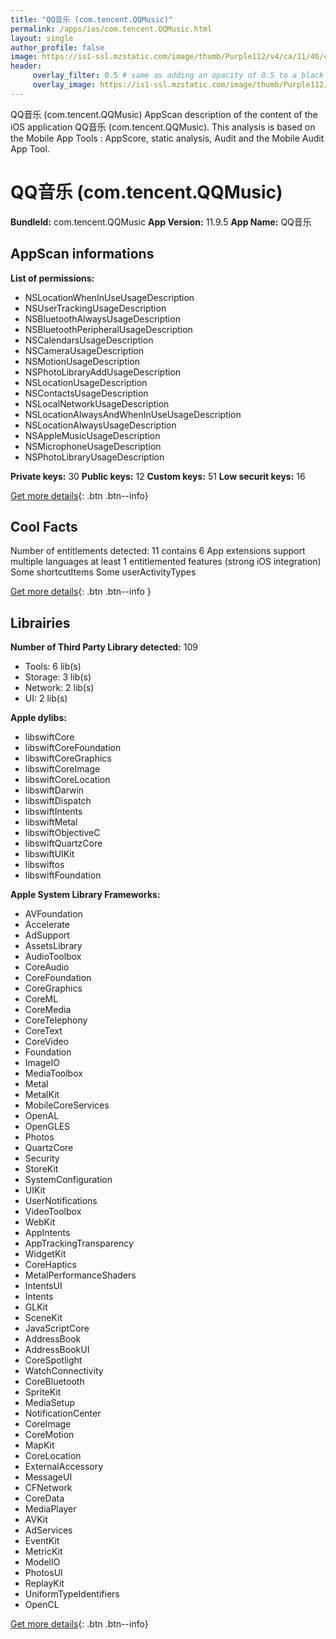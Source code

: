 ```yaml
---
title: "QQ音乐 (com.tencent.QQMusic)"
permalink: /apps/ios/com.tencent.QQMusic.html
layout: single
author_profile: false
image: https://is1-ssl.mzstatic.com/image/thumb/Purple112/v4/ca/11/46/ca1146a7-4de5-ffa1-d330-0e2eab1e99d1/AppIcon-0-0-1x_U007emarketing-0-0-0-5-0-0-sRGB-0-0-0-GLES2_U002c0-512MB-85-220-0-0.png/512x512bb.jpg
header: 
     overlay_filter: 0.5 # same as adding an opacity of 0.5 to a black background
     overlay_image: https://is1-ssl.mzstatic.com/image/thumb/Purple112/v4/ca/11/46/ca1146a7-4de5-ffa1-d330-0e2eab1e99d1/AppIcon-0-0-1x_U007emarketing-0-0-0-5-0-0-sRGB-0-0-0-GLES2_U002c0-512MB-85-220-0-0.png/512x512bb.jpg
---
```

QQ音乐 (com.tencent.QQMusic) AppScan description of the content of the iOS application QQ音乐 (com.tencent.QQMusic). This analysis is based on the Mobile App Tools : AppScore, static analysis, Audit and the Mobile Audit App Tool.

# QQ音乐 (com.tencent.QQMusic)

**BundleId:** com.tencent.QQMusic
**App Version:** 11.9.5
**App Name:** QQ音乐


## AppScan informations 

**List of permissions:** 
- NSLocationWhenInUseUsageDescription
- NSUserTrackingUsageDescription
- NSBluetoothAlwaysUsageDescription
- NSBluetoothPeripheralUsageDescription
- NSCalendarsUsageDescription
- NSCameraUsageDescription
- NSMotionUsageDescription
- NSPhotoLibraryAddUsageDescription
- NSLocationUsageDescription
- NSContactsUsageDescription
- NSLocalNetworkUsageDescription
- NSLocationAlwaysAndWhenInUseUsageDescription
- NSLocationAlwaysUsageDescription
- NSAppleMusicUsageDescription
- NSMicrophoneUsageDescription
- NSPhotoLibraryUsageDescription
  
  
**Private keys:** 30
**Public keys:** 12
**Custom keys:** 51
**Low securit keys:** 16
  
[Get more details](/pricing.html){: .btn .btn--info}

## Cool Facts

Number of entitlements detected: 11
contains 6 App extensions
support multiple languages
at least 1 entitlemented features (strong iOS integration)
Some shortcutItems 
Some userActivityTypes
  
[Get more details](/pricing.html){: .btn .btn--info }

## Librairies 
**Number of Third Party Library detected:** 109
- Tools: 6 lib(s)
- Storage: 3 lib(s)
- Network: 2 lib(s)
- UI: 2 lib(s)


**Apple dylibs:**
- libswiftCore
- libswiftCoreFoundation
- libswiftCoreGraphics
- libswiftCoreImage
- libswiftCoreLocation
- libswiftDarwin
- libswiftDispatch
- libswiftIntents
- libswiftMetal
- libswiftObjectiveC
- libswiftQuartzCore
- libswiftUIKit
- libswiftos
- libswiftFoundation


**Apple System Library Frameworks:**
- AVFoundation
- Accelerate
- AdSupport
- AssetsLibrary
- AudioToolbox
- CoreAudio
- CoreFoundation
- CoreGraphics
- CoreML
- CoreMedia
- CoreTelephony
- CoreText
- CoreVideo
- Foundation
- ImageIO
- MediaToolbox
- Metal
- MetalKit
- MobileCoreServices
- OpenAL
- OpenGLES
- Photos
- QuartzCore
- Security
- StoreKit
- SystemConfiguration
- UIKit
- UserNotifications
- VideoToolbox
- WebKit
- AppIntents
- AppTrackingTransparency
- WidgetKit
- CoreHaptics
- MetalPerformanceShaders
- IntentsUI
- Intents
- GLKit
- SceneKit
- JavaScriptCore
- AddressBook
- AddressBookUI
- CoreSpotlight
- WatchConnectivity
- CoreBluetooth
- SpriteKit
- MediaSetup
- NotificationCenter
- CoreImage
- CoreMotion
- MapKit
- CoreLocation
- ExternalAccessory
- MessageUI
- CFNetwork
- CoreData
- MediaPlayer
- AVKit
- AdServices
- EventKit
- MetricKit
- ModelIO
- PhotosUI
- ReplayKit
- UniformTypeIdentifiers
- OpenCL


  
[Get more details](/pricing.html){: .btn .btn--info}

